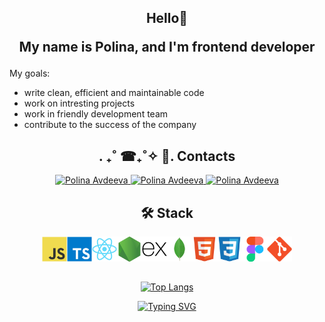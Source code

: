 <h2 align="center">
<p>Hello👋</p>
<p>My name is Polina, and I'm frontend developer</p>
</h2>

My goals:

* write clean, efficient and maintainable code
* work on intresting projects
* work in friendly development team
* contribute to the success of the company
  
<h2 align="center">. ₊˚ ☎︎₊˚✧ ﾟ. Contacts</h2>
<div align="center">
  <a href="mailto:polinaavdeeva55@gmail.com" target="_blank">
    <img src="https://www.svgrepo.com/show/429690/email-message.svg" alt="Polina Avdeeva" height="40" width="40">
  </a>
  <a href="https://t.me/pioqxx" target="_blank">
    <img src="https://www.svgrepo.com/show/452115/telegram.svg" alt="Polina Avdeeva" height="40" width="40">
  </a>
  <a href="https://vk.com/polinaavdeeva">
    <img src="https://www.svgrepo.com/show/331634/vk-v2.svg" alt="Polina Avdeeva" width="40" height="40"/>
  </a>
</div>

<h2 align="center">🛠️ Stack </h2>
<div align="center"><img src="https://github.com/devicons/devicon/blob/master/icons/javascript/javascript-original.svg" style="width:40px; height:40px;"/><img src="https://github.com/devicons/devicon/blob/master/icons/typescript/typescript-original.svg" style="width:40px; height:40px;"/><img src="https://github.com/devicons/devicon/blob/master/icons/react/react-original.svg" style="width:40px; height:40px;"/><img src="https://github.com/devicons/devicon/blob/master/icons/nodejs/nodejs-original.svg" style="width:40px; height:40px;"/><img src="https://github.com/devicons/devicon/blob/master/icons/express/express-original.svg" style="width:40px; height:40px;"/><img src="https://github.com/devicons/devicon/blob/master/icons/mongodb/mongodb-original.svg" style="width:40px; height:40px;"/><img src="https://github.com/devicons/devicon/blob/master/icons/html5/html5-original.svg" style="width:40px; height:40px;"/><img src="https://github.com/devicons/devicon/blob/master/icons/css3/css3-original.svg" style="width:40px; height:40px;"/><img src="https://github.com/devicons/devicon/blob/master/icons/figma/figma-original.svg" style="width:40px; height:40px;"/><img src="https://github.com/devicons/devicon/blob/master/icons/git/git-original.svg" style="width:40px; height:40px;"/>
</div>

<h2></h2>

<div align="center"> 

  
  [![Top Langs](https://github-readme-stats.vercel.app/api/top-langs/?username=anuraghazra)](https://github.com/anuraghazra/github-readme-stats) 



  <a href="https://git.io/typing-svg"><img src="https://readme-typing-svg.herokuapp.com?font=Fira+Code&pause=1000&color=F7A4EA&background=FFFFFF00&center=true&vCenter=true&random=false&width=800&lines=and+also+I+love+board+games+%CB%9A%CB%96%F0%93%8D%A2%D6%B4%E0%BB%8B%F0%9F%8C%B7%CD%99%D6%92%E2%9C%A7%CB%9A.%F0%9F%8E%80%E0%BC%98%E2%8B%86" alt="Typing SVG" /></a>

  </div>


